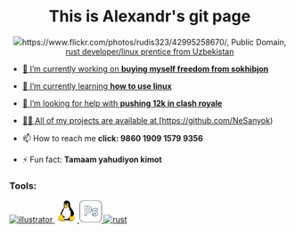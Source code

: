 <h1 align="center">This is Alexandr's git page</h1>
<p align="center">
 <img src="https://www.flickr.com/photos/rudis323/42995258670/">https://www.flickr.com/photos/rudis323/42995258670/</a>, Public Domain, <a href="https://commons.wikimedia.org/w/index.php?curid=122480516> 
</p>
<h3 align="center">rust developer/linux prentice from Uzbekistan</h3>

- 🔭 I’m currently working on **buying myself freedom from sokhibjon**

- 🌱 I’m currently learning **how to use linux**

- 🤝 I’m looking for help with **pushing 12k in clash royale**

- 👨‍💻 All of my projects are available at [https://github.com/NeSanyok)

- 📫 How to reach me **click: 9860 1909 1579 9356**

- ⚡ Fun fact: **Tamaam yahudiyon kimot**

<h3 align="left">Tools:</h3>
<p align="left"> <a href="https://www.adobe.com/in/products/illustrator.html" target="_blank" rel="noreferrer"> <img src="https://www.vectorlogo.zone/logos/adobe_illustrator/adobe_illustrator-icon.svg" alt="illustrator" width="40" height="40"/> </a> <a href="https://www.linux.org/" target="_blank" rel="noreferrer"> <img src="https://raw.githubusercontent.com/devicons/devicon/master/icons/linux/linux-original.svg" alt="linux" width="40" height="40"/> </a> <a href="https://www.photoshop.com/en" target="_blank" rel="noreferrer"> <img src="https://raw.githubusercontent.com/devicons/devicon/master/icons/photoshop/photoshop-line.svg" alt="photoshop" width="40" height="40"/> </a> <a href="https://www.rust-lang.org" target="_blank" rel="noreferrer"> <img src="./rust.png" alt="rust" width="40" height="40"/> </a> </p>
